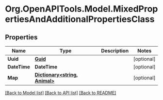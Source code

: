 # Org.OpenAPITools.Model.MixedPropertiesAndAdditionalPropertiesClass
## Properties

Name | Type | Description | Notes
------------ | ------------- | ------------- | -------------
**Uuid** | [**Guid**](Guid.md) |  | [optional] 
**DateTime** | **DateTime** |  | [optional] 
**Map** | [**Dictionary&lt;string, Animal&gt;**](Animal.md) |  | [optional] 

[[Back to Model list]](../README.md#documentation-for-models) [[Back to API list]](../README.md#documentation-for-api-endpoints) [[Back to README]](../README.md)

